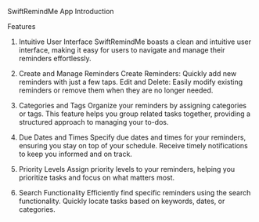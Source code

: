 SwiftRemindMe App
Introduction

Features
1. Intuitive User Interface
SwiftRemindMe boasts a clean and intuitive user interface, making it easy for users to navigate and manage their reminders effortlessly.

2. Create and Manage Reminders
Create Reminders: Quickly add new reminders with just a few taps.
Edit and Delete: Easily modify existing reminders or remove them when they are no longer needed.
3. Categories and Tags
Organize your reminders by assigning categories or tags. This feature helps you group related tasks together, providing a structured approach to managing your to-dos.

4. Due Dates and Times
Specify due dates and times for your reminders, ensuring you stay on top of your schedule. Receive timely notifications to keep you informed and on track.

5. Priority Levels
Assign priority levels to your reminders, helping you prioritize tasks and focus on what matters most.

6. Search Functionality
Efficiently find specific reminders using the search functionality. Quickly locate tasks based on keywords, dates, or categories.
